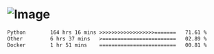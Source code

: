 # ![Image](https://github.com/user-attachments/assets/5f2d2b12-d836-424c-876f-cb0c9a5d9144)

<!--START_SECTION:waka-->

```txt
Python        164 hrs 16 mins >>>>>>>>>>>>>>>>>>=======   71.61 %
Other         6 hrs 37 mins   >========================   02.89 %
Docker        1 hr 51 mins    =========================   00.81 %
```

<!--END_SECTION:waka-->
